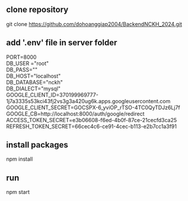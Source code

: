 ## clone repository
git clone https://github.com/dohoanggiap2004/BackendNCKH_2024.git

## add '.env' file in server folder
PORT=8000<br>
DB_USER ="root"<br>
DB_PASS=""<br>
DB_HOST="localhost"<br>
DB_DATABASE="nckh"<br>
DB_DIALECT="mysql"<br>
GOOGLE_CLIENT_ID=370199969777-1j7a3335s53kci43fj2vs3g3a420ug6k.apps.googleusercontent.com<br>
GOOGLE_CLIENT_SECRET=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<br>
GOOGLE_CB=http://localhost:8000/auth/google/redirect<br>
ACCESS_TOKEN_SECRET=e3b06608-f6ed-4b0f-87ce-21cecfd3ca25<br>
REFRESH_TOKEN_SECRET=66cec4c6-ce91-4cec-b113-e2b7cc1a3f91<br>

## install packages
npm install

## run
npm start
